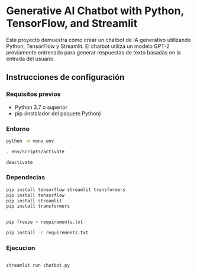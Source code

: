 # Generative AI Chatbot with Python, TensorFlow, and Streamlit

Este proyecto demuestra cómo crear un chatbot de IA generativo utilizando Python, TensorFlow y Streamlit. El chatbot utiliza un modelo GPT-2 previamente entrenado para generar respuestas de texto basadas en la entrada del usuario.

## Instrucciones de configuración

### Requisitos previos

- Python 3.7 o superior
- pip (instalador del paquete Python)

### Entorno

```sh
python -m venv env

. env/Scripts/activate

deactivate
```

### Dependecias

```sh
pip install tensorflow streamlit transformers
pip install tensorflow
pip install streamlit
pip install transformers


pip freeze > requirements.txt

pip install -r requirements.txt

```

### Ejecucion

```sh

streamlit run chatbot.py


```